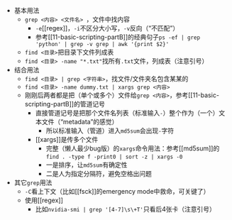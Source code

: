 - 基本用法
  - `grep <内容> <文件名> `，文件中找内容
    - `-e`[[regex]]，`-i`不区分大小写，`-v`反向（“不匹配”）
    - 参考[[11-basic-scripting-partB]]的经典句子`ps -ef | grep 'python' | grep -v grep | awk '{print $2}'`
  - `find <目录>`把目录下文件列成表
  - `find <目录> -name "*.txt"`找所有`.txt`文件，列成表（注意引号）
- 结合用法
  - `find <目录> | grep <字符串>`，找文件/文件夹名包含某某的
  - `find <目录> -name dummy.txt | xargs grep <内容>`
  - 刚刚后两者都是把（单个或多个）文件给`grep <内容>`，参考[[11-basic-scripting-partB]]的管道记号
    - 直接管道记号是把那个文件名列表（标准输入`-`）整个作为（一个）文本文件（“metadata”的感觉）
      - 所以标准输入（管道）进入`md5sum`会出现`-`字符
    - [[xargs]]是传多个文件
      - 完整（懒人最少bug版）的`xargs`命令用法：参考[[md5sum]]的`find . -type f -print0 | sort -z | xargs -0`
      - 一是排序，让`md5sum`有确定性
      - 二是人为指定分隔符，避免空格出问题
- 其它`grep`用法
  - `-C`看上下文（比如[[fsck]]的emergency mode中救命，可关键了）
  - 使用[[regex]]
    - 比如`nvidia-smi | grep '[4-7]\s\+T'`只看后4张卡（注意引号）
